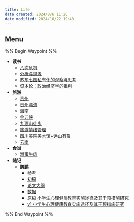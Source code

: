 ```yaml
---
title: Life
date created: 2024/8/6 11:20
date modified: 2024/10/22 19:48
---
```

## Menu

%% Begin Waypoint %%

- **读书**
	- [八次危机](./%E8%AF%BB%E4%B9%A6/%E5%85%AB%E6%AC%A1%E5%8D%B1%E6%9C%BA.md)
	- [分析与思考](./%E8%AF%BB%E4%B9%A6/%E5%88%86%E6%9E%90%E4%B8%8E%E6%80%9D%E8%80%83.md)
	- [苏东七国私有化的观察与思考](./%E8%AF%BB%E4%B9%A6/%E8%8B%8F%E4%B8%9C%E4%B8%83%E5%9B%BD%E7%A7%81%E6%9C%89%E5%8C%96%E7%9A%84%E8%A7%82%E5%AF%9F%E4%B8%8E%E6%80%9D%E8%80%83.md)
	- [资本论：政治经济学的批判](./%E8%AF%BB%E4%B9%A6/%E8%B5%84%E6%9C%AC%E8%AE%BA%EF%BC%9A%E6%94%BF%E6%B2%BB%E7%BB%8F%E6%B5%8E%E5%AD%A6%E7%9A%84%E6%89%B9%E5%88%A4.md)
- **旅游**
	- [贵州](./%E6%97%85%E6%B8%B8/%E8%B4%B5%E5%B7%9E.md)
	- [贵州漂流](./%E6%97%85%E6%B8%B8/%E8%B4%B5%E5%B7%9E%E6%BC%82%E6%B5%81.md)
	- [海南](./%E6%97%85%E6%B8%B8/%E6%B5%B7%E5%8D%97.md)
	- [金刀峡](./%E6%97%85%E6%B8%B8/%E9%87%91%E5%88%80%E5%B3%A1.md)
	- [九顶山徒步](./%E6%97%85%E6%B8%B8/%E4%B9%9D%E9%A1%B6%E5%B1%B1%E5%BE%92%E6%AD%A5.md)
	- [旅游情绪管理](./%E6%97%85%E6%B8%B8/%E6%97%85%E6%B8%B8%E6%83%85%E7%BB%AA%E7%AE%A1%E7%90%86.md)
	- [四川美院美术馆+远山有窑](./%E6%97%85%E6%B8%B8/%E5%9B%9B%E5%B7%9D%E7%BE%8E%E9%99%A2%E7%BE%8E%E6%9C%AF%E9%A6%86+%E8%BF%9C%E5%B1%B1%E6%9C%89%E7%AA%91.md)
	- [云南](./%E6%97%85%E6%B8%B8/%E4%BA%91%E5%8D%97.md)
- **食谱**
	- [滑蛋牛肉](./%E9%A3%9F%E8%B0%B1/%E6%BB%91%E8%9B%8B%E7%89%9B%E8%82%89.md)
- **随记**
	- **鹏鹏**
		- [参考](./%E9%9A%8F%E8%AE%B0/%E9%B9%8F%E9%B9%8F/%E5%8F%82%E8%80%83.md)
		- [初稿](./%E9%9A%8F%E8%AE%B0/%E9%B9%8F%E9%B9%8F/%E5%88%9D%E7%A8%BF.md)
		- [论文大纲](./%E9%9A%8F%E8%AE%B0/%E9%B9%8F%E9%B9%8F/%E8%AE%BA%E6%96%87%E5%A4%A7%E7%BA%B2.md)
		- [数据](./%E9%9A%8F%E8%AE%B0/%E9%B9%8F%E9%B9%8F/%E6%95%B0%E6%8D%AE.md)
		- [原稿 小学生心理健康教育实施途径及其干预措施研究](./%E9%9A%8F%E8%AE%B0/%E9%B9%8F%E9%B9%8F/%E5%8E%9F%E7%A8%BF%20%E5%B0%8F%E5%AD%A6%E7%94%9F%E5%BF%83%E7%90%86%E5%81%A5%E5%BA%B7%E6%95%99%E8%82%B2%E5%AE%9E%E6%96%BD%E9%80%94%E5%BE%84%E5%8F%8A%E5%85%B6%E5%B9%B2%E9%A2%84%E6%8E%AA%E6%96%BD%E7%A0%94%E7%A9%B6.md)
		- [v1 小学生心理健康教育实施途径及其干预措施研究](./%E9%9A%8F%E8%AE%B0/%E9%B9%8F%E9%B9%8F/v1%20%E5%B0%8F%E5%AD%A6%E7%94%9F%E5%BF%83%E7%90%86%E5%81%A5%E5%BA%B7%E6%95%99%E8%82%B2%E5%AE%9E%E6%96%BD%E9%80%94%E5%BE%84%E5%8F%8A%E5%85%B6%E5%B9%B2%E9%A2%84%E6%8E%AA%E6%96%BD%E7%A0%94%E7%A9%B6.md)

%% End Waypoint %%